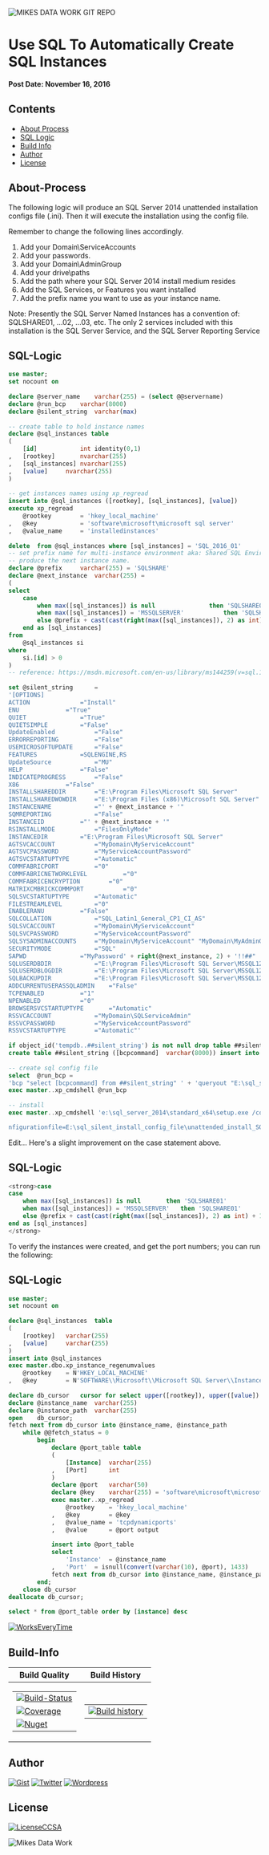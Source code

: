 ![MIKES DATA WORK GIT REPO](https://raw.githubusercontent.com/mikesdatawork/images/master/git_mikes_data_work_banner_01.png "Mikes Data Work")        

# Use SQL To Automatically Create SQL Instances
**Post Date: November 16, 2016**        



## Contents    
- [About Process](##About-Process)  
- [SQL Logic](#SQL-Logic)  
- [Build Info](#Build-Info)  
- [Author](#Author)  
- [License](#License)       

## About-Process

<p>The following logic will produce an SQL Server 2014 unattended installation configs file (.ini). Then it will execute the installation using the config file. 

Remember to change the following lines accordingly.
1. Add your Domain\ServiceAccounts
2. Add your passwords.
3. Add your Domain\AdminGroup
4. Add your drive\paths
5. Add the path where your SQL Server 2014 install medium resides
6. Add the SQL Services, or Features you want installed
7. Add the prefix name you want to use as your instance name.

Note:
Presently the SQL Server Named Instances has a convention of: SQLSHARE01, …02, …03, etc.
The only 2 services included with this installation is the SQL Server Service, and the SQL Server Reporting Service</p>      


## SQL-Logic
```SQL
use master;
set nocount on
 
declare @server_name    varchar(255) = (select @@servername)
declare @run_bcp    varchar(8000) 
declare @silent_string  varchar(max)
 
-- create table to hold instance names
declare @sql_instances table
(
    [id]            int identity(0,1)
,   [rootkey]       nvarchar(255)
,   [sql_instances] nvarchar(255)
,   [value]     nvarchar(255)
)
  
-- get instances names using xp_regread
insert into @sql_instances ([rootkey], [sql_instances], [value])
execute xp_regread
    @rootkey        = 'hkey_local_machine'
,   @key            = 'software\microsoft\microsoft sql server'
,   @value_name     = 'installedinstances'
 
delete  from @sql_instances where [sql_instances] = 'SQL_2016_01'
-- set prefix name for multi-instance environment aka: Shared SQL Environment "SQLSHARE"
-- produce the next instance name.
declare @prefix     varchar(255) = 'SQLSHARE'
declare @next_instance  varchar(255) = 
(
select
    case
        when max([sql_instances]) is null               then 'SQLSHARE01'
        when max([sql_instances]) = 'MSSQLSERVER'           then 'SQLSHARE01'
        else @prefix + cast(cast(right(max([sql_instances]), 2) as int) + 1 as varchar)
    end as [sql_instances]
from
    @sql_instances si
where
    si.[id] > 0
)
-- reference: https://msdn.microsoft.com/en-us/library/ms144259(v=sql.120).aspx
 
set @silent_string      =
'[OPTIONS]
ACTION              ="Install"
ENU             ="True"
QUIET               ="True"
QUIETSIMPLE         ="False"
UpdateEnabled           ="False"
ERRORREPORTING          ="False"
USEMICROSOFTUPDATE      ="False"
FEATURES            =SQLENGINE,RS
UpdateSource            ="MU"
HELP                ="False"
INDICATEPROGRESS        ="False"
X86             ="False"
INSTALLSHAREDDIR        ="E:\Program Files\Microsoft SQL Server"
INSTALLSHAREDWOWDIR     ="E:\Program Files (x86)\Microsoft SQL Server"
INSTANCENAME            ="' + @next_instance + '"
SQMREPORTING            ="False"
INSTANCEID          ="' + @next_instance + '"
RSINSTALLMODE           ="FilesOnlyMode"
INSTANCEDIR         ="E:\Program Files\Microsoft SQL Server"
AGTSVCACCOUNT           ="MyDomain\MyServiceAccount"
AGTSVCPASSWORD          ="MyServiceAccountPassword"
AGTSVCSTARTUPTYPE       ="Automatic"
COMMFABRICPORT          ="0"
COMMFABRICNETWORKLEVEL          ="0"
COMMFABRICENCRYPTION        ="0"
MATRIXCMBRICKCOMMPORT           ="0"
SQLSVCSTARTUPTYPE       ="Automatic"
FILESTREAMLEVEL         ="0"
ENABLERANU          ="False"
SQLCOLLATION            ="SQL_Latin1_General_CP1_CI_AS"
SQLSVCACCOUNT           ="MyDomain\MyServiceAccount"
SQLSVCPASSWORD          ="MyServiceAccountPassword"
SQLSYSADMINACCOUNTS     ="MyDomain\MyServiceAccount" "MyDomain\MyAdminGroup"
SECURITYMODE            ="SQL"
SAPWD               ="MyPassword' + right(@next_instance, 2) + '!!##"
SQLUSERDBDIR            ="E:\Program Files\Microsoft SQL Server\MSSQL12.' + @next_instance + '\MSSQL\Data"
SQLUSERDBLOGDIR         ="E:\Program Files\Microsoft SQL Server\MSSQL12.' + @next_instance + '\MSSQL\Data"
SQLBACKUPDIR            ="E:\Program Files\Microsoft SQL Server\MSSQL12.' + @next_instance + '\MSSQL\Backup"
ADDCURRENTUSERASSQLADMIN    ="False"
TCPENABLED          ="1"  
NPENABLED           ="0"
BROWSERSVCSTARTUPTYPE       ="Automatic"
RSSVCACCOUNT            ="MyDomain\SQLServiceAdmin"
RSSVCPASSWORD           ="MyServiceAccountPassword"
RSSVCSTARTUPTYPE        ="Automatic"'
 
if object_id('tempdb..##silent_string') is not null drop table ##silent_string
create table ##silent_string ([bcpcommand]  varchar(8000)) insert into  ##silent_string select @silent_string
 
-- create sql config file
select  @run_bcp = 
'bcp "select [bcpcommand] from ##silent_string" ' + 'queryout "E:\sql_silent_install_config_file\unattended_install_SQL_2014_STANDARD.ini" -c -t -T -S' + @server_name 
exec master..xp_cmdshell @run_bcp
 
-- install
exec master..xp_cmdshell 'e:\sql_server_2014\standard_x64\setup.exe /co

nfigurationfile=E:\sql_silent_install_config_file\unattended_install_SQL_2014_STANDARD.ini /IacceptSQLServerLicenseTerms'
```
Edit…
Here's a slight improvement on the case statement above.



## SQL-Logic
```SQL
<strong>case
case
    when max([sql_instances]) is null       then 'SQLSHARE01'
    when max([sql_instances]) = 'MSSQLSERVER'   then 'SQLSHARE01'
    else @prefix + cast(cast(right(max([sql_instances]), 2) as int) + 1 as varchar)
end as [sql_instances]
</strong>
```

To verify the instances were created, and get the port numbers; you can run the following:



## SQL-Logic
```SQL
use master;
set nocount on
   
declare @sql_instances  table
(   
    [rootkey]   varchar(255)
,   [value]     varchar(255)
)
insert into @sql_instances 
exec master.dbo.xp_instance_regenumvalues 
    @rootkey    = N'HKEY_LOCAL_MACHINE'
,   @key        = N'SOFTWARE\\Microsoft\\Microsoft SQL Server\\Instance Names\\SQL';
   
declare db_cursor   cursor for select upper([rootkey]), upper([value]) from @sql_instances
declare @instance_name  varchar(255)
declare @instance_path  varchar(255)
open    db_cursor;
fetch next from db_cursor into @instance_name, @instance_path
    while @@fetch_status = 0  
        begin
            declare @port_table table
            (
                [Instance]  varchar(255)
            ,   [Port]      int
            )
            declare @port   varchar(50)
            declare @key    varchar(255) = 'software\microsoft\microsoft sql server\' + @instance_path + '\mssqlserver\supersocketnetlib\tcp\ipall'
            exec master..xp_regread
                @rootkey    = 'hkey_local_machine'
            ,   @key        = @key
            ,   @value_name = 'tcpdynamicports'
            ,   @value      = @port output
              
            insert into @port_table
            select
                'Instance'  = @instance_name
            ,   'Port'  = isnull(convert(varchar(10), @port), 1433)
            fetch next from db_cursor into @instance_name, @instance_path
        end;
    close db_cursor
deallocate db_cursor;
 
select * from @port_table order by [instance] desc
```


[![WorksEveryTime](https://forthebadge.com/images/badges/60-percent-of-the-time-works-every-time.svg)](https://shitday.de/)

## Build-Info

| Build Quality | Build History |
|--|--|
|<table><tr><td>[![Build-Status](https://ci.appveyor.com/api/projects/status/pjxh5g91jpbh7t84?svg?style=flat-square)](#)</td></tr><tr><td>[![Coverage](https://coveralls.io/repos/github/tygerbytes/ResourceFitness/badge.svg?style=flat-square)](#)</td></tr><tr><td>[![Nuget](https://img.shields.io/nuget/v/TW.Resfit.Core.svg?style=flat-square)](#)</td></tr></table>|<table><tr><td>[![Build history](https://buildstats.info/appveyor/chart/tygerbytes/resourcefitness)](#)</td></tr></table>|

## Author

[![Gist](https://img.shields.io/badge/Gist-MikesDataWork-<COLOR>.svg)](https://gist.github.com/mikesdatawork)
[![Twitter](https://img.shields.io/badge/Twitter-MikesDataWork-<COLOR>.svg)](https://twitter.com/mikesdatawork)
[![Wordpress](https://img.shields.io/badge/Wordpress-MikesDataWork-<COLOR>.svg)](https://mikesdatawork.wordpress.com/)

    
## License
[![LicenseCCSA](https://img.shields.io/badge/License-CreativeCommonsSA-<COLOR>.svg)](https://creativecommons.org/share-your-work/licensing-types-examples/)

![Mikes Data Work](https://raw.githubusercontent.com/mikesdatawork/images/master/git_mikes_data_work_banner_02.png "Mikes Data Work")

